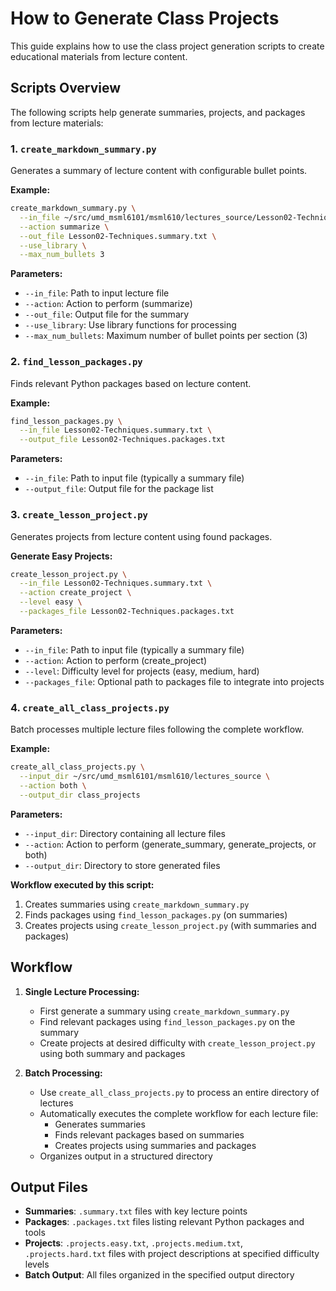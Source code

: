 # How to Generate Class Projects

This guide explains how to use the class project generation scripts to create educational materials from lecture content.

## Scripts Overview

The following scripts help generate summaries, projects, and packages from lecture materials:

### 1. `create_markdown_summary.py`
Generates a summary of lecture content with configurable bullet points.

**Example:**
```bash
create_markdown_summary.py \
  --in_file ~/src/umd_msml6101/msml610/lectures_source/Lesson02-Techniques.txt \
  --action summarize \
  --out_file Lesson02-Techniques.summary.txt \
  --use_library \
  --max_num_bullets 3
```

**Parameters:**
- `--in_file`: Path to input lecture file
- `--action`: Action to perform (summarize)
- `--out_file`: Output file for the summary
- `--use_library`: Use library functions for processing
- `--max_num_bullets`: Maximum number of bullet points per section (3)

### 2. `find_lesson_packages.py`
Finds relevant Python packages based on lecture content.

**Example:**
```bash
find_lesson_packages.py \
  --in_file Lesson02-Techniques.summary.txt \
  --output_file Lesson02-Techniques.packages.txt
```

**Parameters:**
- `--in_file`: Path to input file (typically a summary file)
- `--output_file`: Output file for the package list

### 3. `create_lesson_project.py` 
Generates projects from lecture content using found packages.

**Generate Easy Projects:**
```bash
create_lesson_project.py \
  --in_file Lesson02-Techniques.summary.txt \
  --action create_project \
  --level easy \
  --packages_file Lesson02-Techniques.packages.txt
```

**Parameters:**
- `--in_file`: Path to input file (typically a summary file)
- `--action`: Action to perform (create_project)
- `--level`: Difficulty level for projects (easy, medium, hard)
- `--packages_file`: Optional path to packages file to integrate into projects

### 4. `create_all_class_projects.py`
Batch processes multiple lecture files following the complete workflow.

**Example:**
```bash
create_all_class_projects.py \
  --input_dir ~/src/umd_msml6101/msml610/lectures_source \
  --action both \
  --output_dir class_projects
```

**Parameters:**
- `--input_dir`: Directory containing all lecture files
- `--action`: Action to perform (generate_summary, generate_projects, or both)
- `--output_dir`: Directory to store generated files

**Workflow executed by this script:**
1. Creates summaries using `create_markdown_summary.py`
2. Finds packages using `find_lesson_packages.py` (on summaries)
3. Creates projects using `create_lesson_project.py` (with summaries and packages)

## Workflow

1. **Single Lecture Processing:**
   - First generate a summary using `create_markdown_summary.py`
   - Find relevant packages using `find_lesson_packages.py` on the summary
   - Create projects at desired difficulty with `create_lesson_project.py` using both summary and packages

2. **Batch Processing:**
   - Use `create_all_class_projects.py` to process an entire directory of lectures
   - Automatically executes the complete workflow for each lecture file:
     - Generates summaries
     - Finds relevant packages based on summaries
     - Creates projects using summaries and packages
   - Organizes output in a structured directory

## Output Files

- **Summaries**: `.summary.txt` files with key lecture points
- **Packages**: `.packages.txt` files listing relevant Python packages and tools
- **Projects**: `.projects.easy.txt`, `.projects.medium.txt`, `.projects.hard.txt` files with project descriptions at specified difficulty levels
- **Batch Output**: All files organized in the specified output directory